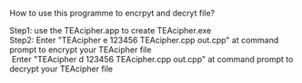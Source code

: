 How to use this programme to encrpyt and decryt file?

Step1:  use the TEAcipher.app to create TEAcipher.exe <br />
Step2:  Enter "TEAcipher  e  123456  TEAcipher.cpp  out.cpp"  at command prompt to encrypt your TEAcipher file <br />
       &nbsp;Enter "TEAcipher  d  123456  TEAcipher.cpp  out.cpp"  at command prompt to decrypt your TEAcipher file
